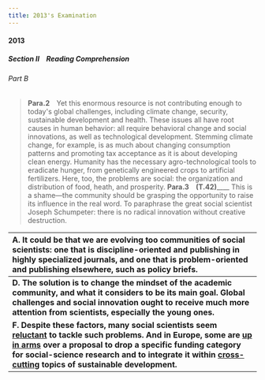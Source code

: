 ```yaml
---
title: 2013's Examination
---
```


#### 2013

##### Section II&emsp;Reading Comprehension

###### Part B

> **Para.2**&emsp;Yet this enormous resource is not contributing enough to today's global challenges, including climate change, security, sustainable development and health. These issues all have root causes in human behavior: all require behavioral change and social innovations, as well as technological development. Stemming climate change, for example, is as much about changing consumption patterns and promoting tax acceptance as it is about developing clean energy. Humanity has the necessary agro-technological tools to eradicate hunger, from genetically engineered crops to artificial fertilizers. Here, too, the problems are social: the organization and distribution of food, heath, and prosperity.
> **Para.3**&emsp;**(T.42)**____ This is a shame—the community should be grasping the opportunity to raise its influence in the real word. To paraphrase the great social scientist Joseph Schumpeter: there is no radical innovation without creative destruction.

| A. It could be that we are evolving too communities of social scientists: one that is discipline-oriented and publishing in highly specialized journals, and one that is problem-oriented and publishing elsewhere, such as policy briefs. |
| :-- |
| **D. The solution is to change the mindset of the academic community, and what it considers to be its main goal. Global challenges and social innovation ought to receive much more attention from scientists, especially the young ones.** |
| **F. Despite these factors, many social scientists seem [reluctant](http://localhost:5500/En/dict/reluctant.html#entry1.1-1) to tackle such problems. And in Europe, some are [up in arms](http://localhost:5500/En/dict/arm.html#up_in_arms.1-1) over a proposal to drop a specific funding category for social-science research and to integrate it within [cross-cutting](http://localhost:5500/En/dict/cross-cut.html#entry1.1-1) topics of sustainable development.**   |
